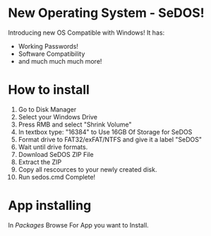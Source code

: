 # New Operating System - SeDOS!
Introducing new OS Compatible with Windows!
It has:
 + Working Passwords!
 + Software Compatibility
 + and much much much more!

# How to install
1. Go to Disk Manager
2. Select your Windows Drive
3. Press RMB and select "Shrink Volume"
4. In textbox type: "16384" to Use 16GB Of Storage for SeDOS
5. Format drive to FAT32/exFAT/NTFS and give it a label "SeDOS"
6. Wait until drive formats.
7. Download SeDOS ZIP File
8. Extract the ZIP
9. Copy all rescources to your newly created disk.
10. Run sedos.cmd
    Complete!

# App installing
In _Packages_ Browse For App you want to Install.
